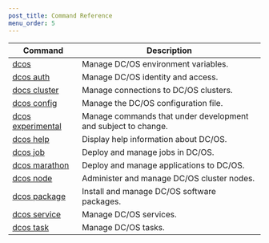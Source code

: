 ```yaml
---
post_title: Command Reference
menu_order: 5
---
```



| Command | Description |
|---------|-------------|
| [dcos](/docs/1.10/cli/command-reference/dcos-auth/)   | Manage DC/OS environment variables. |
| [dcos auth](/docs/1.10/cli/command-reference/dcos-auth/)   |  Manage DC/OS identity and access. |
| [docs cluster](/docs/1.10/cli/command-reference/dcos-cluster/) |  Manage connections to DC/OS clusters. |
| [dcos config](/docs/1.10/cli/command-reference/dcos-config/) |  Manage the DC/OS configuration file. |
| [dcos experimental](/docs/1.10/cli/command-reference/dcos-experimental/) | Manage commands that under development and subject to change. |
| [dcos help](/docs/1.10/cli/command-reference/dcos-help/)    | Display help information about DC/OS.  |
| [dcos job](/docs/1.10/cli/command-reference/dcos-job/)    | Deploy and manage jobs in DC/OS.  |
| [dcos marathon](/docs/1.10/cli/command-reference/dcos-marathon/)  |  Deploy and manage applications to DC/OS.  |
| [dcos node](/docs/1.10/cli/command-reference/dcos-node/)   |  Administer and manage DC/OS cluster nodes.  |
| [dcos package](/docs/1.10/cli/command-reference/dcos-package/) | Install and manage DC/OS software packages. |
| [dcos service](/docs/1.10/cli/command-reference/dcos-service/)  |  Manage DC/OS services.  |
| [dcos task](/docs/1.10/cli/command-reference/dcos-task/)  |  Manage DC/OS tasks.  |
